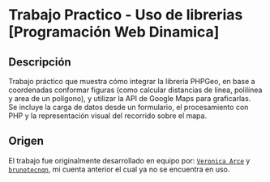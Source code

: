 # Trabajo Practico  - Uso de librerias  [Programación Web Dinamica]


## Descripción

Trabajo práctico que muestra cómo integrar la librería PHPGeo, en base a  coordenadas  conformar figuras (como calcular distancias de línea, polilínea y area de un polígono), y utilizar la API de Google Maps para graficarlas.  
Se incluye la carga de datos desde un formulario, el procesamiento con PHP y la representación visual del recorrido sobre el mapa.


## Origen

El trabajo fue originalmente desarrollado en equipo por: [`Veronica Arce`](https://github.com/VeronicaArceNqn/ProyectoGEO) y  
[`brunotecnqn`](https://github.com/brunotecnqn/), mi cuenta anterior el cual ya no se encuentra en uso.  